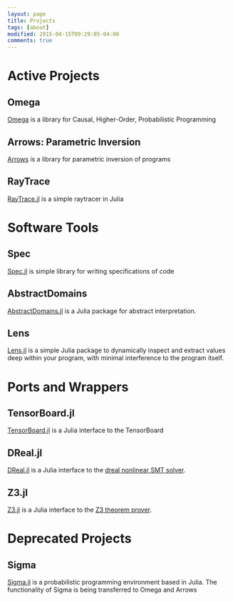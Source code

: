 ```yaml
---
layout: page
title: Projects
tags: [about]
modified: 2015-04-15T09:29:05-04:00
comments: true
---
```


# Active Projects

## Omega

[Omega](https://github.com/wacabanga/Omega.jl) is a library for Causal, Higher-Order, Probabilistic Programming

## Arrows: Parametric Inversion

[Arrows](https://github.com/wacabanga/Arrows.jl) is a library for parametric inversion of programs

## RayTrace

[RayTrace.jl](https://github.com/zenna/RayTrace.jl) is a simple raytracer in Julia

# Software Tools

## Spec

[Spec.jl](https://github.com/dreal/Spec.jl) is simple library for writing specifications of code

## AbstractDomains

[AbstractDomains.jl](https://github.com/zenna/AbstractDomains.jl) is a Julia package for abstract interpretation.

## Lens

[Lens.jl](https://github.com/zenna/Lens.jl) is a simple Julia package to dynamically inspect and extract values deep within your program, with minimal interference to the program itself.

# Ports and Wrappers

## TensorBoard.jl

[TensorBoard.jl](https://github.com/dreal/TensorBoard.jl) is a Julia interface to the TensorBoard

## DReal.jl

[DReal.jl](https://github.com/dreal/DReal.jl) is a Julia interface to the [dreal nonlinear SMT solver](http://dreal.github.io/).

## Z3.jl

[Z3.jl](https://github.com/zenna/Z3.jl) is a Julia interface to the [Z3 theorem prover](http://rise4fun.com/z3).

# Deprecated Projects

## Sigma

[Sigma.jl](https://github.com/zenna/Sigma.jl) is a probabilistic programming environment based in Julia.
The functionality of Sigma is being transferred to Omega and Arrows
